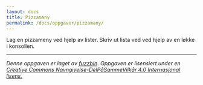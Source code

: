 ```yaml
---
layout: docs
title: Pizzamany
permalink: /docs/oppgaver/pizzamany/
---
```


Lag en pizzameny ved hjelp av lister. Skriv ut lista ved ved hjelp av en løkke i konsollen.

---

_Denne oppgaven er laget av [fuzzbin](https://github.com/fuzzbin). Oppgaven er lisensiert under en [Creative Commons Navngivelse-DelPåSammeVilkår 4.0 Internasjonal lisens.](http://creativecommons.org/licenses/by-sa/4.0/)_

